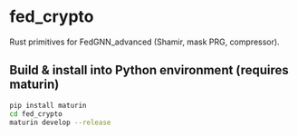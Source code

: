 # fed_crypto

Rust primitives for FedGNN_advanced (Shamir, mask PRG, compressor).

## Build & install into Python environment (requires maturin)

```bash
pip install maturin
cd fed_crypto
maturin develop --release
